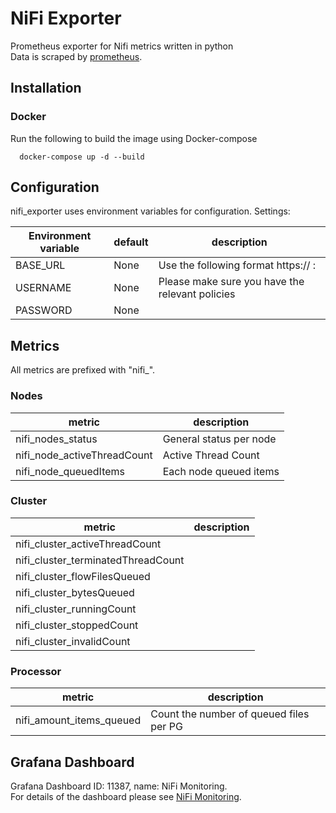 # NiFi Exporter

Prometheus exporter for Nifi metrics written in python  
Data is scraped by [prometheus](https://prometheus.io).

## Installation

### Docker 

Run the following to build the image using Docker-compose

      docker-compose up -d --build
 
## Configuration

nifi_exporter uses environment variables for configuration.
Settings:

Environment variable|default|description
--------------------|-------|------------
BASE_URL|None| Use the following format https:// <Nifi Domain> : <Cluster port>
USERNAME|None|Please make sure you have the relevant policies 
PASSWORD|None|
  
  
## Metrics

All metrics are prefixed with "nifi_".


### Nodes
metric | description
-------| ------------
nifi_nodes_status| General status per node
nifi_node_activeThreadCount| Active Thread Count
nifi_node_queuedItems|Each node queued items

### Cluster
metric | description
-------| ------------
nifi_cluster_activeThreadCount |
nifi_cluster_terminatedThreadCount |
nifi_cluster_flowFilesQueued |
nifi_cluster_bytesQueued |
nifi_cluster_runningCount|
nifi_cluster_stoppedCount|
nifi_cluster_invalidCount|

### Processor
metric | description
-------| ------------
nifi_amount_items_queued | Count the number of queued files per PG


Grafana Dashboard
-------
Grafana Dashboard ID: 11387, name: NiFi Monitoring.  
For details of the dashboard please see [NiFi Monitoring](https://grafana.com/grafana/dashboards/11387).









